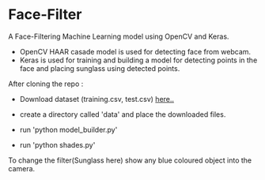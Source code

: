 # Face-Filter
A Face-Filtering Machine Learning model using OpenCV and Keras.

- OpenCV HAAR casade model is used for detecting face from webcam.
- Keras is used for training and building a model for detecting points in the face and placing sunglass using detected points.
  

After cloning the repo :

- Download dataset (training.csv, test.csv) [ here..](https://www.kaggle.com/c/facial-keypoints-detection/data)

- create a directory called 'data' and place the downloaded files.

- run 'python model_builder.py'

- run 'python shades.py'

To change the filter(Sunglass here) show any blue coloured object into the camera.